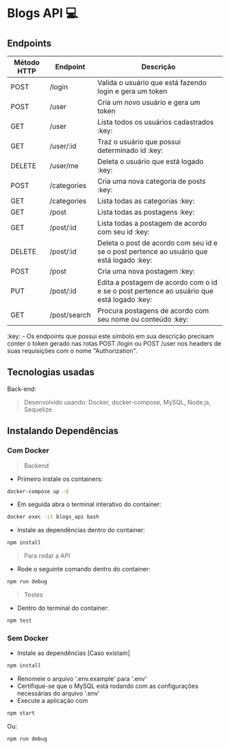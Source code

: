 # Blogs API :computer:

## Endpoints
<table>
  <thead>
    <tr>
      <th>Método HTTP</th>
      <th>Endpoint</th>
      <th>Descrição</th>
    </tr>
  </thead>
  <tbody>
    <tr>
      <td>POST</td>
      <td>/login</td>
      <td>Valida o usuário que está fazendo login e gera um token</td>
    </tr>
    <tr>
      <td>POST</td>
      <td>/user</td>
      <td>Cria um novo usuário e gera um token</td>
    </tr>
    <tr>
      <td>GET</td>
      <td>/user</td>
      <td>Lista todos os usuários cadastrados :key:</td>
    </tr>
    <tr>
      <td>GET</td>
      <td>/user/:id</td>
      <td>Traz o usuário que possui determinado id :key: </td>
    </tr>
    <tr>
      <td>DELETE</td>
      <td>/user/me</td>
      <td>Deleta o usuário que está logado :key: </td>
    </tr>
    <tr>
      <td>POST</td>
      <td>/categories</td>
      <td>Cria uma nova categoria de posts :key: </td>
    </tr>
    <tr>
      <td>GET</td>
      <td>/categories</td>
      <td>Lista todas as categorias :key: </td>
    </tr>
    <tr>
      <td>GET</td>
      <td>/post</td>
      <td>Lista todas as postagens :key: </td>
    </tr>
    <tr>
      <td>GET</td>
      <td>/post/:id</td>
      <td>Lista todas a postagem de acordo com seu id :key: </td>
    </tr>
    <tr>
      <td>DELETE</td>
      <td>/post/:id</td>
      <td>Deleta o post de acordo com seu id e se o post pertence ao usuário que está logado :key: </td>
    </tr>
    <tr>
      <td>POST</td>
      <td>/post</td>
      <td>Cria uma nova postagem :key: </td>
    </tr>
    <tr>
      <td>PUT</td>
      <td>/post/:id</td>
      <td>Edita a postagem de acordo com o id e se o post pertence ao usuário que está logado :key: </td>
    </tr>
    <tr>
      <td>GET</td>
      <td>/post/search</td>
      <td>Procura postagens de acordo com seu nome ou conteúdo :key: </td>
    </tr>
  </tbody>
</table>
:key: - Os endpoints que possui este símbolo em sua descrição precisam conter o token gerado nas rotas POST /login ou POST /user nos headers de suas requisições com o nome "Authorization".

## Tecnologias usadas
Back-end:
> Desenvolvido usando: Docker, docker-compose, MySQL, Node.js, Sequelize

## Instalando Dependências
### Com Docker
> Backend

* Primeiro instale os containers: 
```bash
docker-compose up -d
``` 

* Em seguida abra o terminal interativo do container: 
```bash
docker exec -it blogs_api bash
``` 

* Instale as dependências dentro do container: 
```bash
npm install
``` 

> Para rodar a API 

* Rode o seguinte comando dentro do container: 
```bash
npm run debug
```

> Testes

* Dentro do terminal do container:
```bash
npm test
``` 

### Sem Docker

* Instale as dependências [Caso existam]
```bash
npm install
``` 

* Renomeie o arquivo '.env.example' para '.env'
* Certifique-se que o MySQL está rodando com as configurações necessárias do arquivo '.env'
* Execute a aplicação com 
```bash
npm start
```

Ou: 

```bash
npm run debug
```
